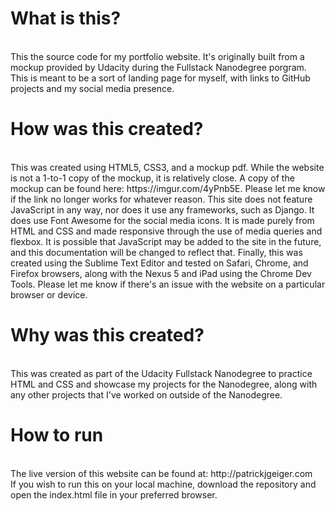 # What is this?
<br>
This the source code for my portfolio website. It's originally built from a mockup provided by Udacity during the Fullstack Nanodegree porgram. This is meant to be a sort of landing page for myself, with links to GitHub projects and my social media presence.

# How was this created?
<br>
This was created using HTML5, CSS3, and a mockup pdf. While the website is not a 1-to-1 copy of the mockup, it is relatively close. A copy of the mockup can be found here: https://imgur.com/4yPnb5E. Please let me know if the link no longer works for whatever reason. This site does not feature JavaScript in any way, nor does it use any frameworks, such as Django. It does use Font Awesome for the social media icons. It is made purely from HTML and CSS and made responsive through the use of media queries and flexbox. It is possible that JavaScript may be added to the site in the future, and this documentation will be changed to reflect that. Finally, this was created using the Sublime Text Editor and tested on Safari, Chrome, and Firefox browsers, along with the Nexus 5 and iPad using the Chrome Dev Tools. Please let me know if there's an issue with the website on a particular browser or device.

# Why was this created?
<br>
This was created as part of the Udacity Fullstack Nanodegree to practice HTML and CSS and showcase my projects for the Nanodegree, along with any other projects that I've worked on outside of the Nanodegree.

# How to run
<br>
The live version of this website can be found at: http://patrickjgeiger.com
<br>
If you wish to run this on your local machine, download the repository and open the index.html file in your preferred browser.
